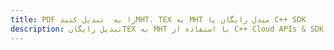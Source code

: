 ---title: PDF را به  تبدیل کنیدMHT، TEX به MHT مبدل رایگان یا C++ SDKdescription: تبدیل رایگانTEX به MHT با استفاده از C++ Cloud APIs & SDK همچنین اسناد PDF را در Cloud ایجاد، ویرایش و رندر کنید.---